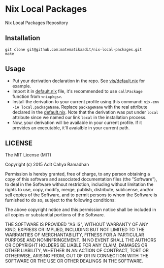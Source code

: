 # Nix Local Packages

Nix Local Packages Repository

## Installation

    git clone git@github.com:matematikaadit/nix-local-packages.git
    make

## Usage

- Put your derivation declaration in the repo. See
  [vis/default.nix](vis/default.nix) for example.
- Import it in [default.nix](default.nix) file, it's recommended to use
  `callPackage` function from `<nixpkgs>`.
- Install the derivation to your current profile using this command: `nix-env
  -iA local.packageName`.  Replace `packageName` with the real attribute
  declared in the [default.nix](default.nix). Note that the derivation was put
  under `local` attribute since we named our link `local` in the installation
  process.
- Now, your derivation will be available in your current profile. If it
  provides an executable, it'll avaialble in your current path.

## LICENSE

The MIT License (MIT)

Copyright (c) 2015 Adit Cahya Ramadhan

Permission is hereby granted, free of charge, to any person obtaining a copy of
this software and associated documentation files (the "Software"), to deal in
the Software without restriction, including without limitation the rights to
use, copy, modify, merge, publish, distribute, sublicense, and/or sell copies
of the Software, and to permit persons to whom the Software is furnished to do
so, subject to the following conditions:

The above copyright notice and this permission notice shall be included in all
copies or substantial portions of the Software.

THE SOFTWARE IS PROVIDED "AS IS", WITHOUT WARRANTY OF ANY KIND, EXPRESS OR
IMPLIED, INCLUDING BUT NOT LIMITED TO THE WARRANTIES OF MERCHANTABILITY,
FITNESS FOR A PARTICULAR PURPOSE AND NONINFRINGEMENT. IN NO EVENT SHALL THE
AUTHORS OR COPYRIGHT HOLDERS BE LIABLE FOR ANY CLAIM, DAMAGES OR OTHER
LIABILITY, WHETHER IN AN ACTION OF CONTRACT, TORT OR OTHERWISE, ARISING FROM,
OUT OF OR IN CONNECTION WITH THE SOFTWARE OR THE USE OR OTHER DEALINGS IN THE
SOFTWARE.

<!--
vim:ft=markdown:sw=4:sts=4:ai:et:bs=indent,eol,start:
-->
